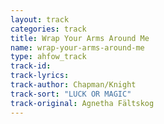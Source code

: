 ```yaml
---
layout: track
categories: track
title: Wrap Your Arms Around Me
name: wrap-your-arms-around-me
type: ahfow_track
track-id: 
track-lyrics: 
track-author: Chapman/Knight
track-sort: "LUCK OR MAGIC"
track-original: Agnetha Fältskog
---
```

